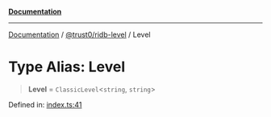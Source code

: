 [**Documentation**](../../../README.md)

***

[Documentation](../../../README.md) / [@trust0/ridb-level](../README.md) / Level

# Type Alias: Level

> **Level** = `ClassicLevel`\<`string`, `string`\>

Defined in: [index.ts:41](https://github.com/trust0-project/RIDB/blob/3305fbba832297c7c9cd86d5d666516d921be44e/packages/ridb-level/src/index.ts#L41)
